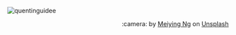 ![quentinguidee](https://user-images.githubusercontent.com/12123721/212743513-1a800339-c25c-4577-8002-e472e6628cf3.png)

<p align="right">
  :camera: by <a href="https://unsplash.com/@meiying?utm_source=unsplash&utm_medium=referral&utm_content=creditCopyText">Meiying Ng</a> on <a href="https://unsplash.com/fr/s/photos/pink?utm_source=unsplash&utm_medium=referral&utm_content=creditCopyText">Unsplash</a>
</p>
